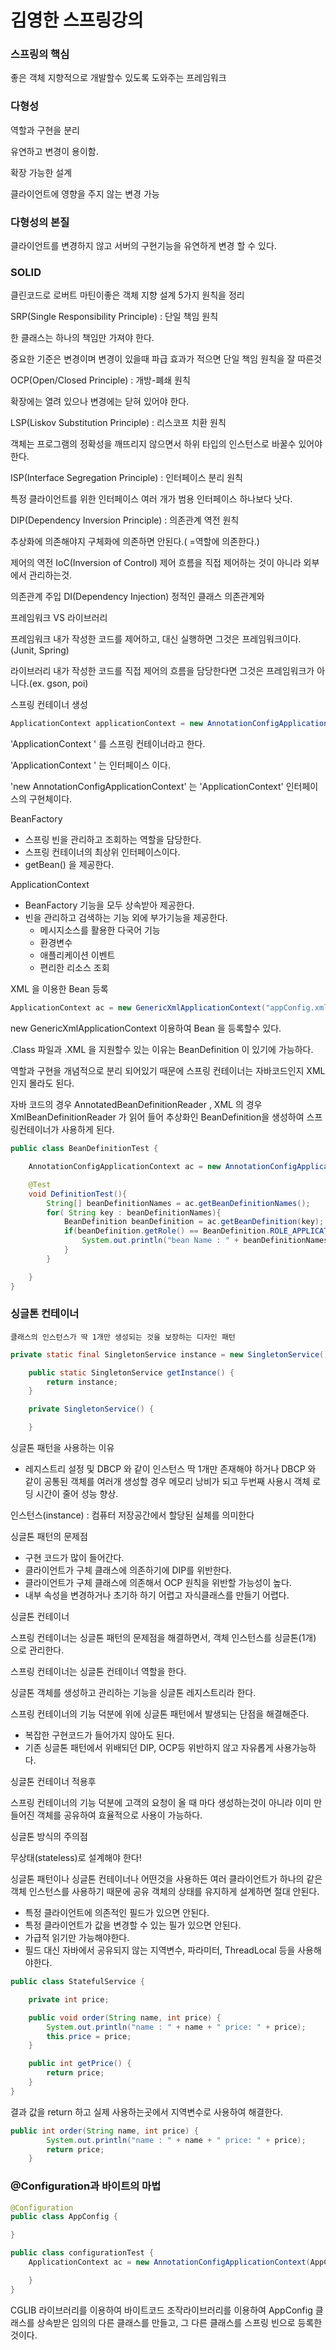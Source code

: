# 김영한 스프링강의

### 스프링의 핵심

좋은 객체 지향적으로 개발할수 있도록 도와주는 프레임워크

### 다형성

역할과 구현을 분리

유연하고 변경이 용이함.

확장 가능한 설계

클라이언트에 영향을 주지 않는 변경 가능

### 다형성의 본질

클라이언트를 변경하지 않고 서버의 구현기능을 유연하게 변경 할 수 있다.

### SOLID

클린코드로 로버트 마틴이좋은 객체 지향 설계 5가지 원칙을 정리

SRP(Single Responsibility Principle) : 단일 책임 원칙

한 클래스는 하나의 책임만 가져야 한다.

중요한 기준은 변경이며 변경이 있을때 파급 효과가 적으면 단일 책임 원칙을 잘 따른것

OCP(Open/Closed Principle) : 개방-폐쇄 원칙

확장에는 열려 있으나 변경에는 닫혀 있어야 한다.

LSP(Liskov Substitution Principle) : 리스코프 치환 원칙

객체는 프로그램의 정확성을 깨뜨리지 않으면서 하위 타입의 인스턴스로 바꿀수 있어야 한다.

ISP(Interface Segregation Principle) : 인터페이스 분리 원칙

특정 클라이언트를 위한 인터페이스 여러 개가 범용 인터페이스 하나보다 낫다.

DIP(Dependency Inversion Principle) : 의존관계 역전 원칙

추상화에 의존해야지 구체화에 의존하면 안된다.( =역할에 의존한다.)

제어의 역전 IoC(Inversion of Control) 제어 흐름을 직접 제어하는 것이 아니라 외부에서 관리하는것.

의존관계 주입 DI(Dependency Injection) 정적인 클래스 의존관계와 

프레임워크 VS 라이브러리

프레임워크 내가 작성한 코드를 제어하고, 대신 실행하면 그것은 프레임워크이다.(Junit, Spring)

라이브러리 내가 작성한 코드를 직접 제어의 흐름을 담당한다면 그것은 프레임워크가 아니다.(ex. gson, poi)

스프링 컨테이너 생성

```java
ApplicationContext applicationContext = new AnnotationConfigApplicationContext(AppConfig.class);
```

'ApplicationContext ' 를 스프링 컨테이너라고 한다.

'ApplicationContext ' 는 인터페이스 이다.

'new AnnotationConfigApplicationContext' 는 'ApplicationContext' 인터페이스의 구현체이다.

BeanFactory

- 스프링 빈을 관리하고 조회하는 역할을 담당한다.
- 스프링 컨테이너의 최상위 인터페이스이다.
- getBean() 을 제공한다.

ApplicationContext

- BeanFactory 기능을 모두 상속받아 제공한다.
- 빈을 관리하고 검색하는 기능 외에 부가기능을 제공한다.
    - 메시지소스를 활용한 다국어 기능
    - 환경변수
    - 애플리케이션 이벤트
    - 편리한 리소스 조회
    

XML 을 이용한  Bean 등록

```java
ApplicationContext ac = new GenericXmlApplicationContext("appConfig.xml");
```

new GenericXmlApplicationContext 이용하여 Bean 을 등록할수 있다. 

.Class 파일과 .XML 을 지원할수 있는 이유는 BeanDefinition 이 있기에 가능하다.

역할과 구현을 개념적으로 분리 되어있기 때문에 스프링 컨테이너는 자바코드인지 XML 인지 몰라도 된다. 

자바 코드의 경우 AnnotatedBeanDefinitionReader , XML 의 경우 XmlBeanDefinitionReader 가  읽어 들어 추상화인 BeanDefinition을 생성하여 스프링컨테이너가 사용하게 된다.

```java
public class BeanDefinitionTest {

    AnnotationConfigApplicationContext ac = new AnnotationConfigApplicationContext(AppConfig.class);

    @Test
    void DefinitionTest(){
        String[] beanDefinitionNames = ac.getBeanDefinitionNames();
        for( String key : beanDefinitionNames){
            BeanDefinition beanDefinition = ac.getBeanDefinition(key);
            if(beanDefinition.getRole() == BeanDefinition.ROLE_APPLICATION){
                System.out.println("bean Name : " + beanDefinitionNames + " beanDefinition :" + beanDefinition);
            }
        }

    }
}
```

### 싱글톤 컨테이너

    클래스의 인스턴스가 딱 1개만 생성되는 것을 보장하는 디자인 패턴

```java
private static final SingletonService instance = new SingletonService();

    public static SingletonService getInstance() {
        return instance;
    }

    private SingletonService() {

    }
```

싱글톤 패턴을 사용하는 이유 

  - 레지스트리 설정 및 DBCP 와 같이 인스턴스 딱 1개만 존재해야 하거나 DBCP 와 같이 공통된 객체를 여러개 생성할 경우 메모리 낭비가 되고 두번째 사용시 객체 로딩 시간이 줄어 성능 향상.

인스턴스(instance) : 컴퓨터 저장공간에서 할당된 실체를 의미한다

싱글톤 패턴의 문제점

- 구현 코드가 많이 들어간다.
- 클라이언트가 구체 클래스에 의존하기에 DIP를 위반한다.
- 클라이언트가 구체 클래스에 의존해서 OCP 원칙을 위반할 가능성이 높다.
- 내부 속성을 변경하거나 초기하 하기 어렵고 자식클래스를 만들기 어렵다.

 싱글톤 컨테이너

스프링 컨테이너는 싱글톤 패턴의 문제점을 해결하면서, 객체 인스턴스를 싱글톤(1개) 으로 관리한다.

스프링 컨테이너는 싱글톤 컨테이너 역할을 한다.

싱글톤 객체를 생성하고 관리하는 기능을 싱글톤 레지스트리라 한다.

스프링 컨테이너의 기능 덕분에 위에 싱글톤 패턴에서 발생되는 단점을 해결해준다.

- 복잡한 구현코드가 들어가지 않아도 된다.
- 기존 싱글톤 패턴에서 위배되던 DIP, OCP등 위반하지 않고 자유롭게 사용가능하다.

싱글톤 컨테이너 적용후 

스프링 컨테이너의 기능 덕분에 고객의 요청이 올 때 마다 생성하는것이 아니라 이미 만들어진 객체를 공유하여 효율적으로 사용이 가능하다.


싱글톤 방식의 주의점

무상태(stateless)로 설계해야 한다!

싱글톤 패턴이나 싱글톤 컨테이너나 어떤것을 사용하든 여러 클라이언트가 하나의 같은 객체 인스턴스를 사용하기 때문에 공유 객체의 상태를 유지하게 설계하면 절대 안된다.

- 특정 클라이언트에 의존적인 필드가 있으면 안된다.
- 특정 클라이언트가 값을 변경할 수 있는 필가 있으면 안된다.
- 가급적 읽기만 가능해야한다.
- 필드 대신 자바에서 공유되지 않는 지역변수, 파라미터, ThreadLocal 등을 사용해야한다.

```java
public class StatefulService {

    private int price;

    public void order(String name, int price) {
        System.out.println("name : " + name + " price: " + price);
        this.price = price;
    }

    public int getPrice() {
        return price;
    }
}
```

결과 값을 return 하고 실제 사용하는곳에서 지역변수로 사용하여 해결한다.

```java
public int order(String name, int price) {
        System.out.println("name : " + name + " price: " + price);
        return price;
    }
```

### @Configuration과 바이트의 마법

```java
@Configuration
public class AppConfig {

}

public class configurationTest {
    ApplicationContext ac = new AnnotationConfigApplicationContext(AppConfig.class);

    }
}
```

CGLIB 라이브러리를 이용하여 바이트코드 조작라이브러리를 이용하여 AppConfig 클래스를 상속받은 임의의 다른 클래스를 만들고, 그 다른 클래스를 스프링 빈으로 등록한 것이다.
